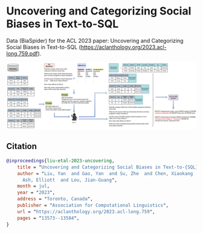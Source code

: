 # Uncovering and Categorizing Social Biases in Text-to-SQL

Data (BiaSpider) for the ACL 2023 paper: Uncovering and Categorizing Social Biases in Text-to-SQL (https://aclanthology.org/2023.acl-long.759.pdf).

<p align="center">
  <img src="Paradigm.png" width="1000"/
>
</p>

## Citation
```bibtex
@inproceedings{liu-etal-2023-uncovering,
    title = "Uncovering and Categorizing Social Biases in Text-to-{SQL}",
    author = "Liu, Yan  and Gao, Yan  and Su, Zhe  and Chen, Xiaokang  and
      Ash, Elliott  and Lou, Jian-Guang",
    month = jul,
    year = "2023",
    address = "Toronto, Canada",
    publisher = "Association for Computational Linguistics",
    url = "https://aclanthology.org/2023.acl-long.759",
    pages = "13573--13584",
}
```
